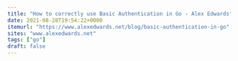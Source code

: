 ```yaml
---
title: "How to correctly use Basic Authentication in Go - Alex Edwards"
date: 2021-08-28T19:54:22+0000
itemurl: "https://www.alexedwards.net/blog/basic-authentication-in-go"
sites: "www.alexedwards.net"
tags: ["go"]
draft: false
---
```


